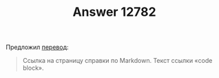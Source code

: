 ﻿---
title: "Answer 12782"
se.owner.user_id: 507426
se.owner.display_name: "wchistow"
se.owner.link: "https://ru.meta.stackoverflow.com/users/507426/wchistow"
se.answer_id: 12782
se.question_id: 12781
se.post_type: answer
se.is_accepted: False
---
<p>Предложил <a href="https://ru.traducir.win/strings/19155" rel="nofollow noreferrer">перевод</a>:</p>
<blockquote>
<p>Ссылка на страницу справки по Markdown. Текст ссылки «code block».</p>
</blockquote>
